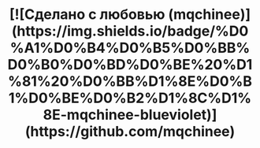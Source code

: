<h1 align="center">
[![Сделано с любовью (mqchinee)](https://img.shields.io/badge/%D0%A1%D0%B4%D0%B5%D0%BB%D0%B0%D0%BD%D0%BE%20%D1%81%20%D0%BB%D1%8E%D0%B1%D0%BE%D0%B2%D1%8C%D1%8E-mqchinee-blueviolet)](https://github.com/mqchinee)
